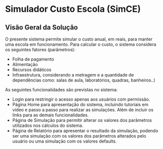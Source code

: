 
# Simulador Custo Escola (SimCE)

## Visão Geral da Solução

O presente sistema permite simular o custo anual, em reais, para manter uma escola em funcionamento.
Para calcular o custo, o sistema considera os seguintes fatores (parâmetros):

- Folha de pagamento
- Alimentação
- Recursos didáticos
- Infraestrutura, considerando a metragem e a quantidade de dependências como: salas de aula, laboratórios, quadras, banheiros..)

As seguintes funcionalidades são previstas no sistema:

- Login para restringir o acesso apenas aos usuários com permissão.
- Página Home para apresentação do sistema, incluindo tutoriais em vídeo e passo a passo para realizar as simulações. Além de incluir os links para as demais funcionalidades.
- Página de Simulação para permitir alterar os valores dos parâmetros utilizados nos cálculos do sistema.
- Página de Relatório para apresentar o resultado da simulação, podendo ser uma simulação com os valores dos parâmetros alterados pelo usuário ou uma simulação com os valores defaults.


